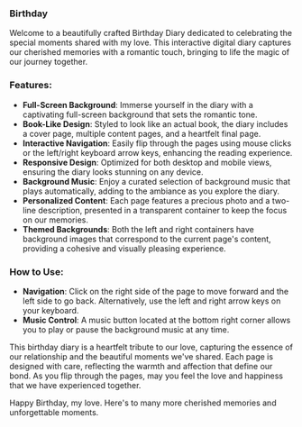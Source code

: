 ### Birthday

Welcome to a beautifully crafted Birthday Diary dedicated to celebrating the special moments shared with my love. This interactive digital diary captures our cherished memories with a romantic touch, bringing to life the magic of our journey together.

### Features:

- **Full-Screen Background**: Immerse yourself in the diary with a captivating full-screen background that sets the romantic tone.
- **Book-Like Design**: Styled to look like an actual book, the diary includes a cover page, multiple content pages, and a heartfelt final page.
- **Interactive Navigation**: Easily flip through the pages using mouse clicks or the left/right keyboard arrow keys, enhancing the reading experience.
- **Responsive Design**: Optimized for both desktop and mobile views, ensuring the diary looks stunning on any device.
- **Background Music**: Enjoy a curated selection of background music that plays automatically, adding to the ambiance as you explore the diary.
- **Personalized Content**: Each page features a precious photo and a two-line description, presented in a transparent container to keep the focus on our memories.
- **Themed Backgrounds**: Both the left and right containers have background images that correspond to the current page's content, providing a cohesive and visually pleasing experience.

### How to Use:

- **Navigation**: Click on the right side of the page to move forward and the left side to go back. Alternatively, use the left and right arrow keys on your keyboard.
- **Music Control**: A music button located at the bottom right corner allows you to play or pause the background music at any time.

This birthday diary is a heartfelt tribute to our love, capturing the essence of our relationship and the beautiful moments we've shared. Each page is designed with care, reflecting the warmth and affection that define our bond. As you flip through the pages, may you feel the love and happiness that we have experienced together.

Happy Birthday, my love. Here's to many more cherished memories and unforgettable moments.
